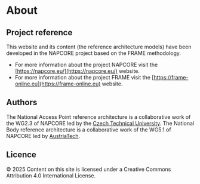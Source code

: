 # About

## Project reference

This website and its content (the reference architecture models) have been developed in the NAPCORE project based on the FRAME methodology. 

- For more information about the project NAPCORE visit the [https://napcore.eu/](https://napcore.eu/) website. 
- For more information about the project FRAME visit the [https://frame-online.eu](https://frame-online.eu) website.

## Authors

The National Access Point reference architecture is a collaborative work of the WG2.3 of NAPCORE led by the [Czech Technical University](https://www.fd.cvut.cz/english/).
The National Body reference architecture is a collaborative work of the WG5.1 of NAPCORE led by [AustriaTech](https://www.austriatech.at/en).

## Licence

© 2025 Content on this site is licensed under a Creative Commons Attribution 4.0 International License.
